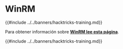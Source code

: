 # WinRM

{{#include ../../banners/hacktricks-training.md}}

Para obtener información sobre [**WinRM lee esta página**](../../network-services-pentesting/5985-5986-pentesting-winrm.md).

{{#include ../../banners/hacktricks-training.md}}
